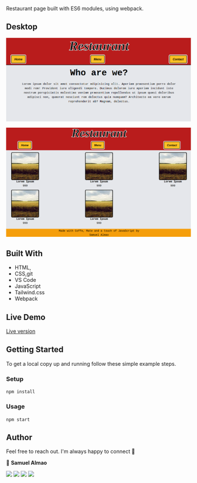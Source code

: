 Restaurant page built with ES6 modules, using webpack.

## Desktop
![screenshot](assets/rest1.png)

![screenshot](assets/rest2.png)

## Built With

- HTML,
- CSS,git
- VS Code
- JavaScript
- Tailwind.css
- Webpack

## Live Demo

<a href= "https://raw.githack.com/SigmaSam/Restaurant-Page/features/dist/index.html" target="_blank">Live version</a>

## Getting Started

To get a local copy up and running follow these simple example steps.

### Setup

```
npm install
```

### Usage

```
npm start
```

## Author

Feel free to reach out. I'm always happy to connect :slightly_smiling_face:

👤 **Samuel Almao**


[<code><img height="26" src="https://cdn.iconscout.com/icon/free/png-256/github-153-675523.png"></code>](https://github.com/SigmaSam)
[<code><img height="26" src="https://upload.wikimedia.org/wikipedia/sco/thumb/9/9f/Twitter_bird_logo_2012.svg/1200px-Twitter_bird_logo_2012.svg.png"></code>](https://twitter.com/DungeonSam)
[<code><img height="26" src="https://upload.wikimedia.org/wikipedia/commons/thumb/c/c9/Linkedin.svg/1200px-Linkedin.svg.png"></code>](https://www.linkedin.com/in/samuel-almao/)
[<code><img height="26" src="https://upload.wikimedia.org/wikipedia/commons/a/ab/Gmail_Icon.svg"></code>](mailto:samuelalmaoherrera@gmail.com)